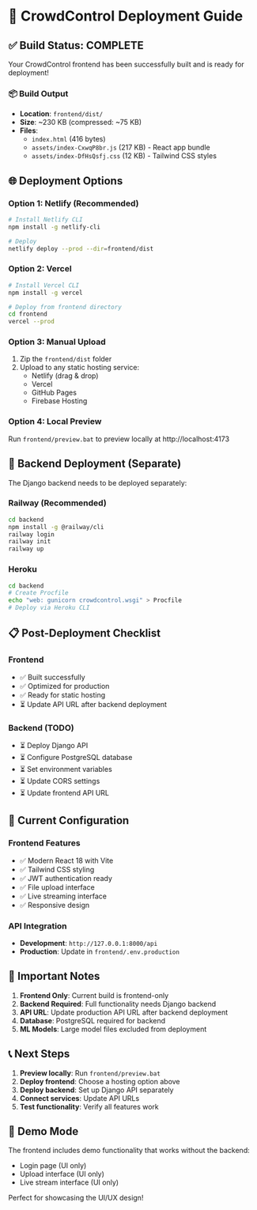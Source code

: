 # 🚀 CrowdControl Deployment Guide

## ✅ Build Status: COMPLETE

Your CrowdControl frontend has been successfully built and is ready for deployment!

### 📦 Build Output
- **Location**: `frontend/dist/`
- **Size**: ~230 KB (compressed: ~75 KB)
- **Files**:
  - `index.html` (416 bytes)
  - `assets/index-CxwqP8br.js` (217 KB) - React app bundle
  - `assets/index-DfHsQsfj.css` (12 KB) - Tailwind CSS styles

## 🌐 Deployment Options

### Option 1: Netlify (Recommended)
```bash
# Install Netlify CLI
npm install -g netlify-cli

# Deploy
netlify deploy --prod --dir=frontend/dist
```

### Option 2: Vercel
```bash
# Install Vercel CLI
npm install -g vercel

# Deploy from frontend directory
cd frontend
vercel --prod
```

### Option 3: Manual Upload
1. Zip the `frontend/dist` folder
2. Upload to any static hosting service:
   - Netlify (drag & drop)
   - Vercel
   - GitHub Pages
   - Firebase Hosting

### Option 4: Local Preview
Run `frontend/preview.bat` to preview locally at http://localhost:4173

## 🔧 Backend Deployment (Separate)

The Django backend needs to be deployed separately:

### Railway (Recommended)
```bash
cd backend
npm install -g @railway/cli
railway login
railway init
railway up
```

### Heroku
```bash
cd backend
# Create Procfile
echo "web: gunicorn crowdcontrol.wsgi" > Procfile
# Deploy via Heroku CLI
```

## 📋 Post-Deployment Checklist

### Frontend
- ✅ Built successfully
- ✅ Optimized for production
- ✅ Ready for static hosting
- ⏳ Update API URL after backend deployment

### Backend (TODO)
- ⏳ Deploy Django API
- ⏳ Configure PostgreSQL database
- ⏳ Set environment variables
- ⏳ Update CORS settings
- ⏳ Update frontend API URL

## 🔗 Current Configuration

### Frontend Features
- ✅ Modern React 18 with Vite
- ✅ Tailwind CSS styling
- ✅ JWT authentication ready
- ✅ File upload interface
- ✅ Live streaming interface
- ✅ Responsive design

### API Integration
- **Development**: `http://127.0.0.1:8000/api`
- **Production**: Update in `frontend/.env.production`

## 🚨 Important Notes

1. **Frontend Only**: Current build is frontend-only
2. **Backend Required**: Full functionality needs Django backend
3. **API URL**: Update production API URL after backend deployment
4. **Database**: PostgreSQL required for backend
5. **ML Models**: Large model files excluded from deployment

## 📞 Next Steps

1. **Preview locally**: Run `frontend/preview.bat`
2. **Deploy frontend**: Choose a hosting option above
3. **Deploy backend**: Set up Django API separately
4. **Connect services**: Update API URLs
5. **Test functionality**: Verify all features work

## 🎯 Demo Mode

The frontend includes demo functionality that works without the backend:
- Login page (UI only)
- Upload interface (UI only)
- Live stream interface (UI only)

Perfect for showcasing the UI/UX design!
